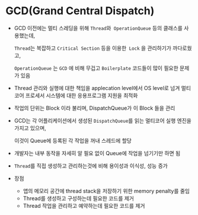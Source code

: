 # GCD(Grand Central Dispatch)

- GCD 이전에는 멀티 스레딩을 위해 `Thread`와` OperationQueue` 등의 클래스를 사용했는데, 

  `Thread`는 복잡하고 `Critical Section` 등을 이용한` Lock` 을 관리하기가 까다로웠고,

  `OperationQueue` 는 `GCD` 에 비해 무겁고 `Boilerplate` 코드들이 많이 필요한 문제가 있음
  
- Thread 관리와 실행에 대한 책임을 applecation level에서 OS level로 넘겨 멀티 코어 프로세서 시스템에 대한 응용프로그램 지원을 최적화

- 작업의 단위는 Block 이라 불리며, DispatchQueue가 이 Block 들을 관리

- GCD는 각 어플리케이션에서 생성된 `DispatchQueue`를 읽는 멀티코어 실행 엔진을 가지고 있으며,

  이것이 Queue에 등록된 각 작업을 꺼내 스레드에 할당
  
- 개발자는 내부 동작을 자세히 알 필요 없이 Queue에 작업을 넘기기만 하면 됨

- `Thread`를 직접 생성하고 관리하는것에 비해 용이성과 이식성, 성능 증가

- 장점

  - 앱의 메모리 공간에 thread stack을 저장하기 위한 memory penalty를 줄임
  - Thread를 생성하고 구성하는데 필요한 코드를 제거
  - Thread 작업을 관리하고 예약하는데 필요한 코드를 제거
  



  